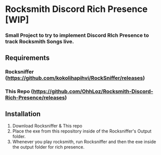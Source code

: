 # Rocksmith Discord Rich Presence [WIP]
### Small Project to try to implement Discord RIch Presence to track Rocksmith Songs live.

## Requirements
### Rocksniffer (https://github.com/kokolihapihvi/RockSniffer/releases)
### This Repo (https://github.com/OhhLoz/Rocksmith-Discord-Rich-Presence/releases)

## Installation
1. Download Rocksniffer & This repo
2. Place the exe from this repository inside of the Rocksniffer's Output folder.
3. Whenever you play rocksmith, run Rocksniffer and then the exe inside the output folder for rich presence.